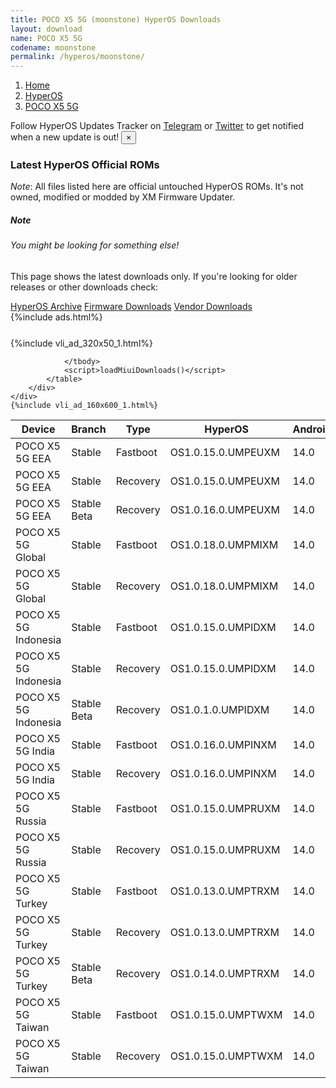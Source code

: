```yaml
---
title: POCO X5 5G (moonstone) HyperOS Downloads
layout: download
name: POCO X5 5G
codename: moonstone
permalink: /hyperos/moonstone/
---
```

<nav aria-label="breadcrumb">
    <ol class="breadcrumb">
        <li class="breadcrumb-item"><a href="/">Home</a></li>
        <li class="breadcrumb-item"><a href="/hyperos/">HyperOS</a></li>
        <li class="breadcrumb-item active" aria-current="page"><a href="/hyperos/moonstone/">POCO X5 5G</a></li>
    </ol>
</nav>
<div class="alert alert-primary alert-dismissible fade show" role="alert">
    Follow HyperOS Updates Tracker on <a href="https://t.me/MIUIUpdatesTracker" class="alert-link">Telegram</a>
     or <a href="https://twitter.com/MiFwUpdater" class="alert-link">Twitter</a> to get notified when a new update is out!
    <button type="button" class="close" data-dismiss="alert" aria-label="Close">
        <span aria-hidden="true">&times;</span>
    </button>
</div>

### Latest HyperOS Official ROMs
*Note*: All files listed here are official untouched HyperOS ROMs. It's not owned, modified or modded by XM Firmware Updater.
<div class="card">
  <div class="card-body">
    <h5 class="card-title">Note</h5>
    <h6 class="card-subtitle mb-2 text-muted">You might be looking for something else!</h6>
    <p class="card-text">This page shows the latest downloads only.
     If you're looking for older releases or other downloads check:</p>
    <a href="/archive/hyperos/moonstone/" class="card-link">HyperOS Archive</a>
    <a href="/firmware/moonstone/" class="card-link">Firmware Downloads</a>
    <a href="/vendor/moonstone/" class="card-link">Vendor Downloads</a>
  </div>
</div>
{%include ads.html%}
<div class="row justify-content-center">
    <div class="col-10">
        <div class="table-responsive-md" style="margin-top: 25px;">
            {%include vli_ad_320x50_1.html%}
            <table id="miui" class="display dt-responsive nowrap compact table table-striped table-hover table-sm">
                <thead class="thead-dark">
                    <tr>
                        <th data-ref="device">Device</th>
                        <th data-ref="branch">Branch</th>
                        <th data-ref="type">Type</th>
                        <th data-ref="miui">HyperOS</th>
                        <th data-ref="android">Android</th>
                        <th data-ref="size">Size</th>
                        <th data-ref="size">Date</th>
                        <th data-ref="link">Link</th>
                    </tr>
                </thead>
                <tbody>
                <tr><td>POCO X5 5G EEA</td><td>Stable</td><td>Fastboot</td><td>OS1.0.15.0.UMPEUXM</td><td>14.0</td><td>5.9 GB</td><td>2025-04-23</td><td><a href="/hyperos/moonstone/stable/OS1.0.15.0.UMPEUXM/">Download</a></td></tr>
<tr><td>POCO X5 5G EEA</td><td>Stable</td><td>Recovery</td><td>OS1.0.15.0.UMPEUXM</td><td>14.0</td><td>3.9 GB</td><td>2025-05-13</td><td><a href="/hyperos/moonstone/stable/OS1.0.15.0.UMPEUXM/">Download</a></td></tr>
<tr><td>POCO X5 5G EEA</td><td>Stable Beta</td><td>Recovery</td><td>OS1.0.16.0.UMPEUXM</td><td>14.0</td><td>3.9 GB</td><td>2025-06-19</td><td><a href="/hyperos/moonstone/stable beta/OS1.0.16.0.UMPEUXM/">Download</a></td></tr>
<tr><td>POCO X5 5G Global</td><td>Stable</td><td>Fastboot</td><td>OS1.0.18.0.UMPMIXM</td><td>14.0</td><td>6.1 GB</td><td>2025-06-05</td><td><a href="/hyperos/moonstone/stable/OS1.0.18.0.UMPMIXM/">Download</a></td></tr>
<tr><td>POCO X5 5G Global</td><td>Stable</td><td>Recovery</td><td>OS1.0.18.0.UMPMIXM</td><td>14.0</td><td>3.9 GB</td><td>2025-06-17</td><td><a href="/hyperos/moonstone/stable/OS1.0.18.0.UMPMIXM/">Download</a></td></tr>
<tr><td>POCO X5 5G Indonesia</td><td>Stable</td><td>Fastboot</td><td>OS1.0.15.0.UMPIDXM</td><td>14.0</td><td>5.8 GB</td><td>2025-06-06</td><td><a href="/hyperos/moonstone/stable/OS1.0.15.0.UMPIDXM/">Download</a></td></tr>
<tr><td>POCO X5 5G Indonesia</td><td>Stable</td><td>Recovery</td><td>OS1.0.15.0.UMPIDXM</td><td>14.0</td><td>3.9 GB</td><td>2025-06-17</td><td><a href="/hyperos/moonstone/stable/OS1.0.15.0.UMPIDXM/">Download</a></td></tr>
<tr><td>POCO X5 5G Indonesia</td><td>Stable Beta</td><td>Recovery</td><td>OS1.0.1.0.UMPIDXM</td><td>14.0</td><td>3.9 GB</td><td>2024-03-04</td><td><a href="/hyperos/moonstone/stable beta/OS1.0.1.0.UMPIDXM/">Download</a></td></tr>
<tr><td>POCO X5 5G India</td><td>Stable</td><td>Fastboot</td><td>OS1.0.16.0.UMPINXM</td><td>14.0</td><td>5.1 GB</td><td>2025-06-06</td><td><a href="/hyperos/moonstone/stable/OS1.0.16.0.UMPINXM/">Download</a></td></tr>
<tr><td>POCO X5 5G India</td><td>Stable</td><td>Recovery</td><td>OS1.0.16.0.UMPINXM</td><td>14.0</td><td>3.7 GB</td><td>2025-06-16</td><td><a href="/hyperos/moonstone/stable/OS1.0.16.0.UMPINXM/">Download</a></td></tr>
<tr><td>POCO X5 5G Russia</td><td>Stable</td><td>Fastboot</td><td>OS1.0.15.0.UMPRUXM</td><td>14.0</td><td>6.3 GB</td><td>2025-06-06</td><td><a href="/hyperos/moonstone/stable/OS1.0.15.0.UMPRUXM/">Download</a></td></tr>
<tr><td>POCO X5 5G Russia</td><td>Stable</td><td>Recovery</td><td>OS1.0.15.0.UMPRUXM</td><td>14.0</td><td>3.8 GB</td><td>2025-06-17</td><td><a href="/hyperos/moonstone/stable/OS1.0.15.0.UMPRUXM/">Download</a></td></tr>
<tr><td>POCO X5 5G Turkey</td><td>Stable</td><td>Fastboot</td><td>OS1.0.13.0.UMPTRXM</td><td>14.0</td><td>5.4 GB</td><td>2025-04-23</td><td><a href="/hyperos/moonstone/stable/OS1.0.13.0.UMPTRXM/">Download</a></td></tr>
<tr><td>POCO X5 5G Turkey</td><td>Stable</td><td>Recovery</td><td>OS1.0.13.0.UMPTRXM</td><td>14.0</td><td>3.8 GB</td><td>2025-05-13</td><td><a href="/hyperos/moonstone/stable/OS1.0.13.0.UMPTRXM/">Download</a></td></tr>
<tr><td>POCO X5 5G Turkey</td><td>Stable Beta</td><td>Recovery</td><td>OS1.0.14.0.UMPTRXM</td><td>14.0</td><td>3.8 GB</td><td>2025-06-21</td><td><a href="/hyperos/moonstone/stable beta/OS1.0.14.0.UMPTRXM/">Download</a></td></tr>
<tr><td>POCO X5 5G Taiwan</td><td>Stable</td><td>Fastboot</td><td>OS1.0.15.0.UMPTWXM</td><td>14.0</td><td>5.4 GB</td><td>2025-06-16</td><td><a href="/hyperos/moonstone/stable/OS1.0.15.0.UMPTWXM/">Download</a></td></tr>
<tr><td>POCO X5 5G Taiwan</td><td>Stable</td><td>Recovery</td><td>OS1.0.15.0.UMPTWXM</td><td>14.0</td><td>3.8 GB</td><td>2025-06-19</td><td><a href="/hyperos/moonstone/stable/OS1.0.15.0.UMPTWXM/">Download</a></td></tr>

                </tbody>
                <script>loadMiuiDownloads()</script>
            </table>
        </div>
    </div>
    {%include vli_ad_160x600_1.html%}
</div>
